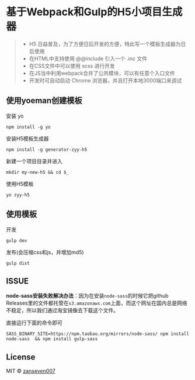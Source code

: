 # 基于Webpack和Gulp的H5小项目生成器

> - H5 日益普及，为了方便日后开发的方便，特此写一个模板生成器为日后使用
> - 在HTML中支持使用 @@include 引入一个 .inc 文件
> - 在CSS文件中可以使用 scss 进行开发
> - 在JS当中利用webpack合并了公共模块，可以有任意个入口文件
> - 开发时可自动启动 Chrome 浏览器，并且打开本地3000端口来调试

## 使用yoeman创建模板
安装 yo

```
npm install -g yo
```
安装H5模板生成器

```
npm install -g generator-zyy-h5
```
新建一个项目目录并进入

```
mkdir my-new-h5 && cd $_
```
使用H5模板

```
yo zyy-h5
```

## 使用模板
开发

```
gulp dev
```
发布(会压缩css和js，并增加md5)
```
gulp dist
```

## ISSUE

**node-sass安装失败解决办法**：因为在安装`node-sass`的时候它把github Releases里的文件都托管在`s3.amazonaws.com`上面，而这个网址在国内总是网络不稳定，所以我们通过淘宝镜像去下载这个文件。

直接运行下面的命令即可

```
SASS_BINARY_SITE=https://npm.taobao.org/mirrors/node-sass/ npm install node-sass  && npm install gulp-sass
```

## License
MIT © [zanseven007](https://github.com/zanseven007)
